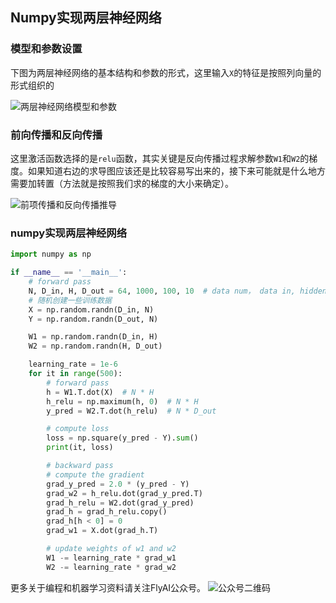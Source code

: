 ## Numpy实现两层神经网络

### 模型和参数设置

下图为两层神经网络的基本结构和参数的形式，这里输入`X`的特征是按照列向量的形式组织的

![两层神经网络模型和参数](http://wshaow.club/pytorch/two_layer_nn_model.jpg-water_mark)

### 前向传播和反向传播

这里激活函数选择的是`relu`函数，其实关键是反向传播过程求解参数`W1`和`W2`的梯度。如果知道右边的求导图应该还是比较容易写出来的，接下来可能就是什么地方需要加转置（方法就是按照我们求的梯度的大小来确定）。

![前项传播和反向传播推导](http://wshaow.club/pytorch/twolayernnforward-backward.jpg-water_mark)

### numpy实现两层神经网络

```python
import numpy as np

if __name__ == '__main__':
    # forward pass
    N, D_in, H, D_out = 64, 1000, 100, 10  # data num， data in, hidden layer cell num, output num
    # 随机创建一些训练数据
    X = np.random.randn(D_in, N)
    Y = np.random.randn(D_out, N)

    W1 = np.random.randn(D_in, H)
    W2 = np.random.randn(H, D_out)

    learning_rate = 1e-6
    for it in range(500):
        # forward pass
        h = W1.T.dot(X)  # N * H
        h_relu = np.maximum(h, 0)  # N * H
        y_pred = W2.T.dot(h_relu)  # N * D_out

        # compute loss
        loss = np.square(y_pred - Y).sum()
        print(it, loss)

        # backward pass
        # compute the gradient
        grad_y_pred = 2.0 * (y_pred - Y)
        grad_w2 = h_relu.dot(grad_y_pred.T)
        grad_h_relu = W2.dot(grad_y_pred)
        grad_h = grad_h_relu.copy()
        grad_h[h < 0] = 0
        grad_w1 = X.dot(grad_h.T)

        # update weights of w1 and w2
        W1 -= learning_rate * grad_w1
        W2 -= learning_rate * grad_w2
```





更多关于编程和机器学习资料请关注FlyAI公众号。
![公众号二维码][1]

[1]: http://wshaow.club/wechat/%E5%BE%AE%E4%BF%A1%E5%85%AC%E4%BC%97%E5%8F%B7%E4%BA%8C%E7%BB%B4%E7%A0%81.jpg


